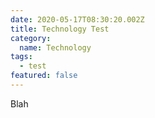 ```yaml
---
date: 2020-05-17T08:30:20.002Z
title: Technology Test
category:
  name: Technology
tags:
  - test
featured: false
---
```

Blah